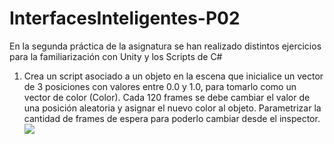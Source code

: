 # InterfacesInteligentes-P02

En la segunda práctica de la asignatura se han realizado distintos ejercicios para la familiarización con Unity y los Scripts de C#

1. Crea un script asociado a un objeto en la escena que inicialice un vector de 3 posiciones con valores entre 0.0 y 1.0, para tomarlo como un vector de color (Color). Cada 120 frames se debe cambiar el valor de una posición aleatoria y asignar el nuevo color al objeto. Parametrizar la cantidad de frames de espera para poderlo cambiar desde el inspector. 
![](color-change.gif)

